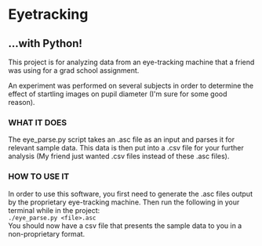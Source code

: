 # Eyetracking

## ...with Python!

This project is for analyzing data from an eye-tracking machine that a friend
was using for a grad school assignment.

An experiment was performed on several subjects in order to determine the
effect of startling images on pupil diameter (I'm sure for some good reason).

### WHAT IT DOES
The eye_parse.py script takes an .asc file as an input and parses it for
relevant sample data. This data is then put into a .csv file for your further
analysis (My friend just wanted .csv files instead of these .asc files).

### HOW TO USE IT
In order to use this software, you first need to generate the .asc files output
by the proprietary eye-tracking machine. Then run the following in your
terminal while in the project:  
`./eye_parse.py <file>.asc`  
You should now have a csv file that presents the sample data to you in
a non-proprietary format.
